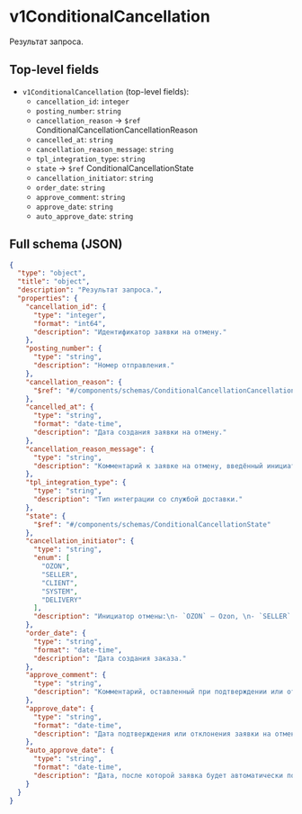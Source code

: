 # v1ConditionalCancellation

Результат запроса.

## Top-level fields
- `v1ConditionalCancellation` (top-level fields):
  - `cancellation_id`: `integer`
  - `posting_number`: `string`
  - `cancellation_reason` → `$ref` ConditionalCancellationCancellationReason
  - `cancelled_at`: `string`
  - `cancellation_reason_message`: `string`
  - `tpl_integration_type`: `string`
  - `state` → `$ref` ConditionalCancellationState
  - `cancellation_initiator`: `string`
  - `order_date`: `string`
  - `approve_comment`: `string`
  - `approve_date`: `string`
  - `auto_approve_date`: `string`

## Full schema (JSON)
```json
{
  "type": "object",
  "title": "object",
  "description": "Результат запроса.",
  "properties": {
    "cancellation_id": {
      "type": "integer",
      "format": "int64",
      "description": "Идентификатор заявки на отмену."
    },
    "posting_number": {
      "type": "string",
      "description": "Номер отправления."
    },
    "cancellation_reason": {
      "$ref": "#/components/schemas/ConditionalCancellationCancellationReason"
    },
    "cancelled_at": {
      "type": "string",
      "format": "date-time",
      "description": "Дата создания заявки на отмену."
    },
    "cancellation_reason_message": {
      "type": "string",
      "description": "Комментарий к заявке на отмену, введённый инициатором отмены вручную."
    },
    "tpl_integration_type": {
      "type": "string",
      "description": "Тип интеграции со службой доставки."
    },
    "state": {
      "$ref": "#/components/schemas/ConditionalCancellationState"
    },
    "cancellation_initiator": {
      "type": "string",
      "enum": [
        "OZON",
        "SELLER",
        "CLIENT",
        "SYSTEM",
        "DELIVERY"
      ],
      "description": "Инициатор отмены:\n- `OZON` — Ozon, \n- `SELLER` — продавец, \n- `CLIENT` — покупатель, \n- `SYSTEM` — система, \n- `DELIVERY` — служба доставки.\n"
    },
    "order_date": {
      "type": "string",
      "format": "date-time",
      "description": "Дата создания заказа."
    },
    "approve_comment": {
      "type": "string",
      "description": "Комментарий, оставленный при подтверждении или отклонении заявки на отмену."
    },
    "approve_date": {
      "type": "string",
      "format": "date-time",
      "description": "Дата подтверждения или отклонения заявки на отмену."
    },
    "auto_approve_date": {
      "type": "string",
      "format": "date-time",
      "description": "Дата, после которой заявка будет автоматически подтверждена."
    }
  }
}
```
